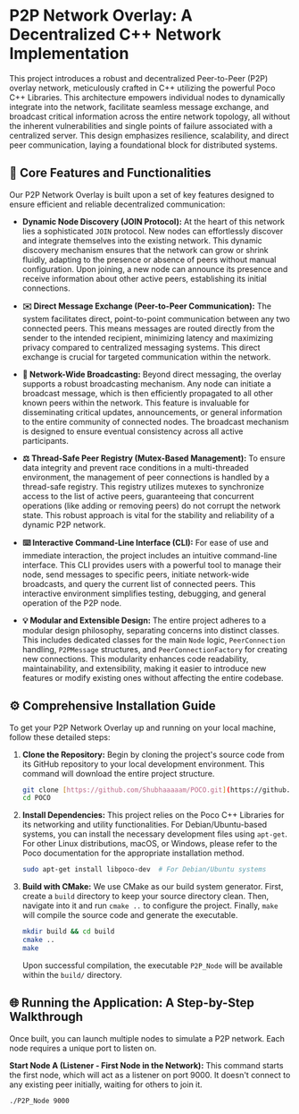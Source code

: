 # P2P Network Overlay: A Decentralized C++ Network Implementation

This project introduces a robust and decentralized Peer-to-Peer (P2P) overlay network, meticulously crafted in C++ utilizing the powerful Poco C++ Libraries. This architecture empowers individual nodes to dynamically integrate into the network, facilitate seamless message exchange, and broadcast critical information across the entire network topology, all without the inherent vulnerabilities and single points of failure associated with a centralized server. This design emphasizes resilience, scalability, and direct peer communication, laying a foundational block for distributed systems.

## 🌟 Core Features and Functionalities

Our P2P Network Overlay is built upon a set of key features designed to ensure efficient and reliable decentralized communication:

* **Dynamic Node Discovery (JOIN Protocol):** At the heart of this network lies a sophisticated `JOIN` protocol. New nodes can effortlessly discover and integrate themselves into the existing network. This dynamic discovery mechanism ensures that the network can grow or shrink fluidly, adapting to the presence or absence of peers without manual configuration. Upon joining, a new node can announce its presence and receive information about other active peers, establishing its initial connections.

* **✉️ Direct Message Exchange (Peer-to-Peer Communication):** The system facilitates direct, point-to-point communication between any two connected peers. This means messages are routed directly from the sender to the intended recipient, minimizing latency and maximizing privacy compared to centralized messaging systems. This direct exchange is crucial for targeted communication within the network.

* **🎤 Network-Wide Broadcasting:** Beyond direct messaging, the overlay supports a robust broadcasting mechanism. Any node can initiate a broadcast message, which is then efficiently propagated to all other known peers within the network. This feature is invaluable for disseminating critical updates, announcements, or general information to the entire community of connected nodes. The broadcast mechanism is designed to ensure eventual consistency across all active participants.

* **⚖️ Thread-Safe Peer Registry (Mutex-Based Management):** To ensure data integrity and prevent race conditions in a multi-threaded environment, the management of peer connections is handled by a thread-safe registry. This registry utilizes mutexes to synchronize access to the list of active peers, guaranteeing that concurrent operations (like adding or removing peers) do not corrupt the network state. This robust approach is vital for the stability and reliability of a dynamic P2P network.

* **⌨️ Interactive Command-Line Interface (CLI):** For ease of use and immediate interaction, the project includes an intuitive command-line interface. This CLI provides users with a powerful tool to manage their node, send messages to specific peers, initiate network-wide broadcasts, and query the current list of connected peers. This interactive environment simplifies testing, debugging, and general operation of the P2P node.

* **💡 Modular and Extensible Design:** The entire project adheres to a modular design philosophy, separating concerns into distinct classes. This includes dedicated classes for the main `Node` logic, `PeerConnection` handling, `P2PMessage` structures, and `PeerConnectionFactory` for creating new connections. This modularity enhances code readability, maintainability, and extensibility, making it easier to introduce new features or modify existing ones without affecting the entire codebase.

## ⚙️ Comprehensive Installation Guide

To get your P2P Network Overlay up and running on your local machine, follow these detailed steps:

1.  **Clone the Repository:**
    Begin by cloning the project's source code from its GitHub repository to your local development environment. This command will download the entire project structure.

    ```bash
    git clone [https://github.com/Shubhaaaaam/POCO.git](https://github.com/Shubhaaaaam/POCO.git)
    cd POCO
    ```

2.  **Install Dependencies:**
    This project relies on the Poco C++ Libraries for its networking and utility functionalities. For Debian/Ubuntu-based systems, you can install the necessary development files using `apt-get`. For other Linux distributions, macOS, or Windows, please refer to the Poco documentation for the appropriate installation method.

    ```bash
    sudo apt-get install libpoco-dev  # For Debian/Ubuntu systems
    ```

3.  **Build with CMake:**
    We use CMake as our build system generator. First, create a `build` directory to keep your source directory clean. Then, navigate into it and run `cmake ..` to configure the project. Finally, `make` will compile the source code and generate the executable.

    ```bash
    mkdir build && cd build
    cmake ..
    make
    ```

    Upon successful compilation, the executable `P2P_Node` will be available within the `build/` directory.

## 🌐 Running the Application: A Step-by-Step Walkthrough

Once built, you can launch multiple nodes to simulate a P2P network. Each node requires a unique port to listen on.

**Start Node A (Listener - First Node in the Network):**
This command starts the first node, which will act as a listener on port 9000. It doesn't connect to any existing peer initially, waiting for others to join it.

```bash
./P2P_Node 9000

